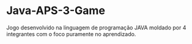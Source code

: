 # Java-APS-3-Game
 Jogo desenvolvido na linguagem de programação JAVA moldado por 4 integrantes com o foco puramente no aprendizado.

